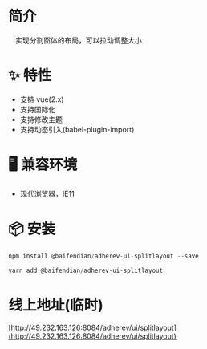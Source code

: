 # 简介
&ensp;&ensp;实现分割窗体的布局，可以拉动调整大小

# ✨ 特性
- 支持 vue(2.x)
- 支持国际化
- 支持修改主题
- 支持动态引入(babel-plugin-import)

# 🖥 兼容环境
- 现代浏览器，IE11

# 📦 安装
```javascript
npm install @baifendian/adherev-ui-splitlayout --save
``` 

```javascript
yarn add @baifendian/adherev-ui-splitlayout
```

# 线上地址(临时)
[http://49.232.163.126:8084/adherev/ui/splitlayout](http://49.232.163.126:8084/adherev/ui/splitlayout)

